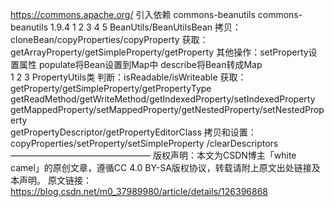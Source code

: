 https://commons.apache.org/
引入依赖
<dependency>
    <groupId>commons-beanutils</groupId>
    <artifactId>commons-beanutils</artifactId>
    <version>1.9.4</version>
</dependency>
1
2
3
4
5
BeanUtils/BeanUtilsBean
拷贝： cloneBean/copyProperties/copyProperty
获取：getArrayProperty/getSimpleProperty/getProperty
其他操作：setProperty设置属性 populate将Bean设置到Map中  describe将Bean转成Map  
1
2
3
PropertyUtils类
判断：isReadable/isWriteable
获取：
	getProperty/getSimpleProperty/getPropertyType 
	getReadMethod/getWriteMethod/getIndexedProperty/setIndexedProperty
	getMappedProperty/setMappedProperty/getNestedProperty/setNestedProperty  
	getPropertyDescriptor/getPropertyEditorClass
拷贝和设置：copyProperties/setProperty/setSimpleProperty /clearDescriptors  
————————————————
版权声明：本文为CSDN博主「white camel」的原创文章，遵循CC 4.0 BY-SA版权协议，转载请附上原文出处链接及本声明。
原文链接：https://blog.csdn.net/m0_37989980/article/details/126396868